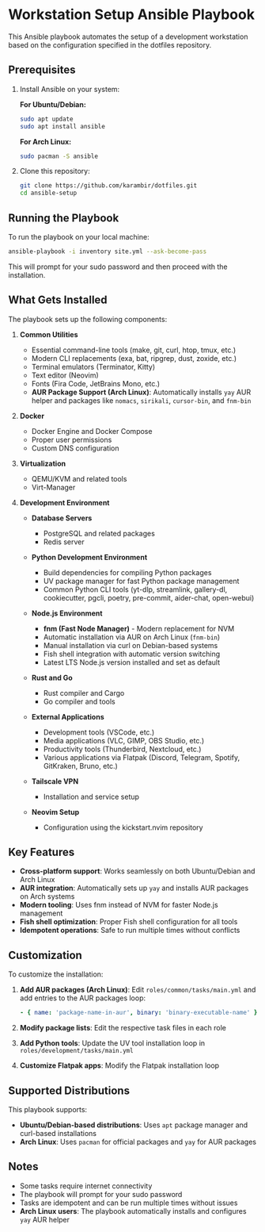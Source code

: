 # Workstation Setup Ansible Playbook

This Ansible playbook automates the setup of a development workstation based on the configuration specified in the dotfiles repository.

## Prerequisites

1. Install Ansible on your system:

   **For Ubuntu/Debian:**
   ```bash
   sudo apt update
   sudo apt install ansible
   ```

   **For Arch Linux:**
   ```bash
   sudo pacman -S ansible
   ```

2. Clone this repository:
   ```bash
   git clone https://github.com/karambir/dotfiles.git
   cd ansible-setup
   ```

## Running the Playbook

To run the playbook on your local machine:

```bash
ansible-playbook -i inventory site.yml --ask-become-pass
```

This will prompt for your sudo password and then proceed with the installation.

## What Gets Installed

The playbook sets up the following components:

1. **Common Utilities**
   - Essential command-line tools (make, git, curl, htop, tmux, etc.)
   - Modern CLI replacements (exa, bat, ripgrep, dust, zoxide, etc.)
   - Terminal emulators (Terminator, Kitty)
   - Text editor (Neovim)
   - Fonts (Fira Code, JetBrains Mono, etc.)
   - **AUR Package Support (Arch Linux)**: Automatically installs `yay` AUR helper and packages like `nomacs`, `sirikali`, `cursor-bin`, and `fnm-bin`

2. **Docker**
   - Docker Engine and Docker Compose
   - Proper user permissions
   - Custom DNS configuration

3. **Virtualization**
   - QEMU/KVM and related tools
   - Virt-Manager

4. **Development Environment**
   - **Database Servers**
     - PostgreSQL and related packages
     - Redis server

   - **Python Development Environment**
     - Build dependencies for compiling Python packages
     - UV package manager for fast Python package management
     - Common Python CLI tools (yt-dlp, streamlink, gallery-dl, cookiecutter, pgcli, poetry, pre-commit, aider-chat, open-webui)

   - **Node.js Environment**
     - **fnm (Fast Node Manager)** - Modern replacement for NVM
     - Automatic installation via AUR on Arch Linux (`fnm-bin`)
     - Manual installation via curl on Debian-based systems
     - Fish shell integration with automatic version switching
     - Latest LTS Node.js version installed and set as default

   - **Rust and Go**
     - Rust compiler and Cargo
     - Go compiler and tools

   - **External Applications**
     - Development tools (VSCode, etc.)
     - Media applications (VLC, GIMP, OBS Studio, etc.)
     - Productivity tools (Thunderbird, Nextcloud, etc.)
     - Various applications via Flatpak (Discord, Telegram, Spotify, GitKraken, Bruno, etc.)

   - **Tailscale VPN**
     - Installation and service setup

   - **Neovim Setup**
     - Configuration using the kickstart.nvim repository

## Key Features

- **Cross-platform support**: Works seamlessly on both Ubuntu/Debian and Arch Linux
- **AUR integration**: Automatically sets up `yay` and installs AUR packages on Arch systems
- **Modern tooling**: Uses fnm instead of NVM for faster Node.js management
- **Fish shell optimization**: Proper Fish shell configuration for all tools
- **Idempotent operations**: Safe to run multiple times without conflicts

## Customization

To customize the installation:

1. **Add AUR packages (Arch Linux)**: Edit `roles/common/tasks/main.yml` and add entries to the AUR packages loop:
   ```yaml
   - { name: 'package-name-in-aur', binary: 'binary-executable-name' }
   ```

2. **Modify package lists**: Edit the respective task files in each role
3. **Add Python tools**: Update the UV tool installation loop in `roles/development/tasks/main.yml`
4. **Customize Flatpak apps**: Modify the Flatpak installation loop

## Supported Distributions

This playbook supports:
- **Ubuntu/Debian-based distributions**: Uses `apt` package manager and curl-based installations
- **Arch Linux**: Uses `pacman` for official packages and `yay` for AUR packages

## Notes

- Some tasks require internet connectivity
- The playbook will prompt for your sudo password
- Tasks are idempotent and can be run multiple times without issues
- **Arch Linux users**: The playbook automatically installs and configures `yay` AUR helper
